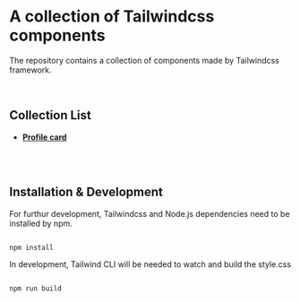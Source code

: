
  

# A collection of Tailwindcss components

  

The repository contains a collection of components made by Tailwindcss framework.

<br>

## Collection List

 - **[Profile card](profile-card.html)**

<br>
<br>

## Installation & Development

  

For furthur development, Tailwindcss and Node.js dependencies need to be installed by npm.

  

```bash

npm install

```

  

In development, Tailwind CLI will be needed to watch and build the style.css

  

```bash

npm run build

```